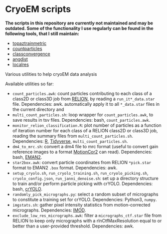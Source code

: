 # CryoEM scripts

**The scripts in this repository are currently not maintained and may be
outdated. Some of the functionality I use regularly can be found in the
following tools, that I still maintain:**

- [topaztrainmetric](https://github.com/Guillawme/topaztrainmetrics)
- [countparticles](https://github.com/Guillawme/countparticles)
- [classconvergence](https://github.com/Guillawme/classconvergence)
- [angdist](https://github.com/Guillawme/angdist)
- [localres](https://github.com/Guillawme/localres)

Various utilities to help cryoEM data analysis

Available utilities so far:

- `count_particles.awk`: count particles contributing to each class of a class2D
  or class3D job from [RELION][relion], by reading a `run_it*_data.star` file.
  Dependencies: awk.
  automatically apply it to all `*_data.star` files in the current directory and
- `multi_count_particles.sh`: loop wrapper for `count_particles.awk`, to
  save results in tsv files. Dependencies: bash, `count_particles.awk`.
- `monitor_relion_classification.R`: plot number of particles as a function of
  iteration number for each class of a RELION class2D or class3D job, reading
  the summary files from `multi_count_particles.sh`. Dependencies: [R][r],
  [Tidyverse][tidyverse], `multi_count_particles.sh`.
- `dm4_to_mrc.sh`: convert a dm4 file to mrc format (useful to convert gain
  reference images to a format [MotionCor2][motioncor2] can read). Dependencies:
  bash, [EMAN2][EMAN2].
- `star2box.awk`: convert particle coordinates from RELION `*pick.star` format
  to EMAN2 `.box` format. Dependencies: awk.
- `setup_cryolo.sh`, `run_cryolo_training.sh`, `run_cryolo_picking.sh`,
  `cryolo_config.json`, `run_janni_denoise.sh`: set up a directory structure to
  train and/or perform particle picking with crYOLO. Dependencies: bash,
  [crYOLO][cryolo].
- `randomly_pick_micrographs.py`: select a random subset of micrographs to
  constitute a training set for crYOLO. Dependencies: Python3, `numpy`.
- `imgstats.sh`: gather pixel intensity statistics from motion-corrected
  micrographs. Dependencies: [IMOD][imod].
- `exclude_low_res_micrographs.awk`: filter a `micrographs_ctf.star` file from
  RELION to keep only micrographs with a rlnCtfMaxResolution equal to or better
  than a user-provided threshold. Dependencies: awk.


[relion]: https://github.com/3dem/relion
[motioncor2]: http://msg.ucsf.edu/em/software/motioncor2.html
[EMAN2]: http://blake.bcm.edu/emanwiki/EMAN2
[tidyverse]: https://www.tidyverse.org/packages
[r]: https://www.r-project.org
[cryolo]: http://sphire.mpg.de/wiki/doku.php?id=downloads:cryolo_1
[imod]: https://bio3d.colorado.edu/imod/
